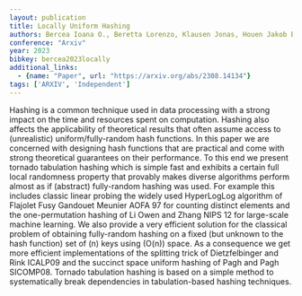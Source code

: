 ```yaml
---
layout: publication
title: Locally Uniform Hashing
authors: Bercea Ioana O., Beretta Lorenzo, Klausen Jonas, Houen Jakob Bæk Tejs, Thorup Mikkel
conference: "Arxiv"
year: 2023
bibkey: bercea2023locally
additional_links:
  - {name: "Paper", url: "https://arxiv.org/abs/2308.14134"}
tags: ['ARXIV', 'Independent']
---
```

Hashing is a common technique used in data processing with a strong impact on the time and resources spent on computation. Hashing also affects the applicability of theoretical results that often assume access to (unrealistic) uniform/fully-random hash functions. In this paper we are concerned with designing hash functions that are practical and come with strong theoretical guarantees on their performance. To this end we present tornado tabulation hashing which is simple fast and exhibits a certain full local randomness property that provably makes diverse algorithms perform almost as if (abstract) fully-random hashing was used. For example this includes classic linear probing the widely used HyperLogLog algorithm of Flajolet Fusy Gandouet Meunier AOFA 97 for counting distinct elements and the one-permutation hashing of Li Owen and Zhang NIPS 12 for large-scale machine learning. We also provide a very efficient solution for the classical problem of obtaining fully-random hashing on a fixed (but unknown to the hash function) set of (n) keys using (O(n)) space. As a consequence we get more efficient implementations of the splitting trick of Dietzfelbinger and Rink ICALP09 and the succinct space uniform hashing of Pagh and Pagh SICOMP08. Tornado tabulation hashing is based on a simple method to systematically break dependencies in tabulation-based hashing techniques.
